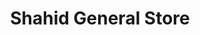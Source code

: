 ---
title: "Shahid General Store"
url: /karachi/shahid-general-store-r5pc-c9r-sector-36-c-landhi-town-karachi/
shop: Dorfladen
---